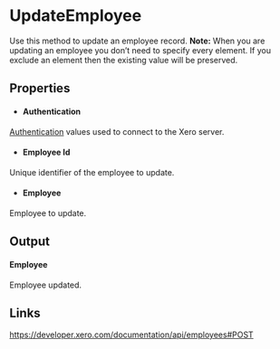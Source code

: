 UpdateEmployee
============

Use this method to update an employee record.
**Note:** When you are updating an employee you don’t need to specify every element. If you exclude an element then the existing value will be preserved.

Properties
----------

- #### Authentication
[Authentication](../../../Common/Authentication/Index.md) values used to connect to the Xero server.
- #### Employee Id
Unique identifier of the employee to update.
- #### Employee
Employee to update.


Output
-----
#### Employee
Employee updated.

Links
-----

https://developer.xero.com/documentation/api/employees#POST